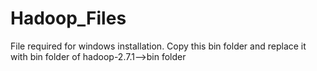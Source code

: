 # Hadoop_Files
File required for windows installation. Copy this bin folder and replace it with bin folder of hadoop-2.7.1-->bin folder
